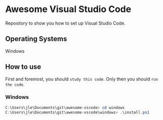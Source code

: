 # Awesome Visual Studio Code

Repository to show you how to set up Visual Studio Code.

## Operating Systems

Windows

## How to use

First and foremost, you should `study this code`. Only then you should `run the code`.

### Windows

```PowerShell
C:\Users\jle\Documents\git\awesome-vscode> cd windows
C:\Users\jle\Documents\git\awesome-vscode\windows> .\install.ps1
```
